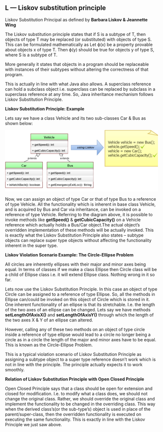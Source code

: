 ## L — Liskov substitution principle

Liskov Substitution Principal as defined by __Barbara Liskov & Jeannette Wing__

The Liskov substitution principle states that if S is a subtype of T, then objects of type T may be replaced (or substituted) with objects of type S.
This can be formulated mathematically as
Let ϕ(x) be a property provable about objects x of type T.
Then ϕ(y) should be true for objects y of type S, where S is a subtype of T.

More generally it states that objects in a program should be replaceable with instances of their subtypes without altering the correctness of that program.

This is actually in line with what Java also allows. A superclass reference can hold a subclass object i.e. superclass can be replaced by subclass in a superclass reference at any time. So, Java inheritance mechanism follows Liskov Substitution Principle.

__Liskov Substitution Principle: Example__

Lets say we have a class Vehicle and its two sub-classes Car & Bus as shown below:

![GitHub Logo](/LiskovSubstitution-Example.JPG)


Now, we can assign an object of type Car or that of type Bus to a reference of type Vehicle. All the functionality which is inherent in base class Vehicle, and is acquired by Bus and Car via inheritance, can be invoked on a reference of type Vehicle. Referring to the diagram above, it is possible to invoke methods like __getSpeed()__ & __getCubicCapacity()__ on a Vehicle reference which actually holds a Bus/Car object.The actual object’s overridden implementation of these methods will be actually invoked. This is exactly what the Liskov Substitution Principle also states – subtype objects can replace super type objects without affecting the functionality inherent in the super type.

__Liskov Violation Scenario Example: The Circle-Ellipse Problem__

All circles are inherently ellipses with their major and minor axes being equal. In terms of classes if we make a class Ellipse then Circle class will be a child of Ellipse class i.e. it will extend Ellipse class. Nothing wrong in it so far.

Lets now use the Liskov Substitution Principle. In this case an object of type Circle can be assigned to a reference of type Ellipse. So, all the methods in Ellipse can/could be invoked on this object of Circle which is stored in it. One inherent functionality of an ellipse is that its stretchable. I.e. the length of the two axes of an ellipse can be changed. Lets say we have methods __setLengthOfAxisX()__ and __setLengthOfAxisY()__ through which the length of the two axes X & Y of an ellipse can altered.

However, calling any of these two methods on an object of type circle inside a reference of type ellipse would lead to a circle no longer being a circle as in a circle the length of the major and minor axes have to be equal. This is known as the Circle-Ellipse Problem.

This is a typical violation scenario of Liskov Substitution Principle as assigning a subtype object to a super type reference doesn’t work which is not in line with the principle. The principle actually expects it to work smoothly.

__Relation of Liskov Substitution Principle with Open Closed Principle__

Open Closed Principle says that a class should be open for extension and closed for modification. I.e. to modify what a class does, we should not change the original class. Rather, we should override the original class and implement the functionality to be changed in the overriding class. This way when the derived class’s(or the sub-type’s) object is used in place of the parent/super-class, then the overridden functionality is executed on executing the same functionality. This is exactly in line with the Liskov Principle we just saw above.













